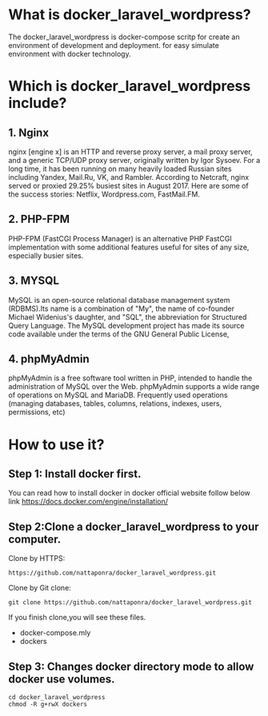 # What is docker_laravel_wordpress?
The docker_laravel_wordpress is docker-compose scritp for create an environment of development and deployment.
for easy simulate environment with docker technology.

# Which is docker_laravel_wordpress include?
## 1. Nginx
nginx [engine x] is an HTTP and reverse proxy server, a mail proxy server, and a generic TCP/UDP proxy server, originally written by Igor Sysoev. For a long time, it has been running on many heavily loaded Russian sites including Yandex, Mail.Ru, VK, and Rambler. According to Netcraft, nginx served or proxied 29.25% busiest sites in August 2017. Here are some of the success stories: Netflix, Wordpress.com, FastMail.FM.
## 2. PHP-FPM
PHP-FPM (FastCGI Process Manager) is an alternative PHP FastCGI implementation with some additional features useful for sites of any size, especially busier sites.
## 3. MYSQL
MySQL is an open-source relational database management system (RDBMS).Its name is a combination of "My", the name of co-founder Michael Widenius's daughter, and "SQL", the abbreviation for Structured Query Language. The MySQL development project has made its source code available under the terms of the GNU General Public License,
## 4. phpMyAdmin
phpMyAdmin is a free software tool written in PHP, intended to handle the administration of MySQL over the Web. phpMyAdmin supports a wide range of operations on MySQL and MariaDB. Frequently used operations (managing databases, tables, columns, relations, indexes, users, permissions, etc) 


# How to use it?
## Step 1: Install docker first.
You can read how to install docker in docker official website follow below link
https://docs.docker.com/engine/installation/ 

## Step 2:Clone a docker_laravel_wordpress to your computer.
Clone by HTTPS:
```
https://github.com/nattaponra/docker_laravel_wordpress.git
```
Clone by Git clone:
```
git clone https://github.com/nattaponra/docker_laravel_wordpress.git
```

If you finish clone,you will see these files.
* docker-compose.mly
* dockers

## Step 3: Changes docker directory mode to allow docker use volumes.

```
cd docker_laravel_wordpress
chmod -R g+rwX dockers
```
